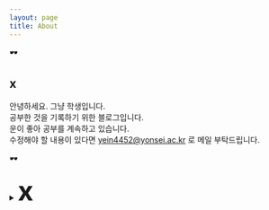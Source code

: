```yaml
---
layout: page
title: About
---
```


&#128374;
## x

안녕하세요. 그냥 학생입니다.  
공부한 것을 기록하기 위한 블로그입니다.  
운이 좋아 공부를 계속하고 있습니다.  
수정해야 할 내용이 있다면 <a href="mailto:info@example.com?subject=subject&cc=cc@example.com">yein4452@yonsei.ac.kr </a>로 메일 부탁드립니다.

&#128374;
<details>
<summary><b><font size=10>x</font></b></summary>
<div markdown="1">
<code>
  안녕하세요. 그냥 학생입니다.  </br>
  공부한 것을 기록하기 위한 블로그입니다.  </br>
  운이 좋아 공부를 계속하고 있습니다.  </br>
  수정해야 할 내용이 있다면 <a href="mailto:info@example.com?subject=subject&cc=cc@example.com">yein4452@yonsei.ac.kr </a>로 메일 부탁드립니다.
</code>
</div>
</details>






